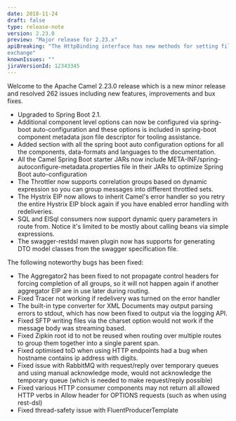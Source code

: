 ```yaml
---
date: 2018-11-24
draft: false 
type: release-note
version: 2.23.0
preview: "Major release for 2.23.x"
apiBreaking: "The HttpBinding interface has new methods for setting fileNameExtWhiteList option. The copy, copyFrom methods on org.apache.camel.Message now also copy over reference to the
exchange"
knownIssues: ""
jiraVersionId: 12343345
---
```


Welcome to the Apache Camel 2.23.0 release which is a new minor release and resolved 262 issues
including new features, improvements and bux fixes.

* Upgraded to Spring Boot 2.1.
* Additional component level options can now be configured via spring-boot auto-configuration and
these options is included in spring-boot component metadata json file descriptor for tooling
assistance.
* Added section with all the spring boot auto configuration options for all the components,
data-formats and languages to the documentation.
* All the Camel Spring Boot starter JARs now include
META-INF/spring-autoconfigure-metadata.properties file in their JARs to optimize Spring Boot
auto-configuration
* The Throttler now supports correlation groups based on dynamic expression so you can group
messages into different throttled sets.
* The Hystrix EIP now allows to inherit Camel's error handler so you retry the entire Hystrix EIP
block again if you have enabled error handling with redeliveries.
* SQL and ElSql consumers now support dynamic query parameters in route from. Notice it's limited
to be mostly about calling beans via simple expressions.
* The swagger-restdsl maven plugin now has supports for generating DTO model classes from the
swagger specification file.

The following noteworthy bugs has been fixed:

* The Aggregator2 has been fixed to not propagate control headers for forcing completion of all
groups, so it will not happen again if another aggregator EIP are in use later during routing.
* Fixed Tracer not working if redelivery was turned on the error handler
* The built-in type converter for XML Documents may output parsing errors to stdout, which has now
been fixed to output via the logging API.
* Fixed SFTP writing files via the charset option would not work if the message body was streaming
based.
* Fixed Zipkin root id to not be reused when routing over multiple routes to group them together
into a single parent span.
* Fixed optimised toD when using HTTP endpoints had a bug when hostname contains ip address with
digits.
* Fixed issue with RabbitMQ with request/reply over temporary queues and using manual acknowledge
mode, would not acknowledge the temporary queue (which is needed to make request/reply possible)
* Fixed various HTTP consumer components may not return all allowed HTTP verbs in Allow header for
OPTIONS requests (such as when using rest-dsl)
* Fixed thread-safety issue with FluentProducerTemplate
